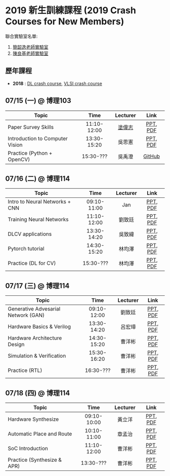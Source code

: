 # 2019 新生訓練課程 (2019 Crash Courses for New Members)
聯合實驗室名單:
1. [簡韶逸老師實驗室](http://media.ee.ntu.edu.tw/)
1. [陳良基老師實驗室](http://video.ee.ntu.edu.tw/)

## 歷年課程

+ **2018** : [DL crash course](./legacy/2018_DL_Crash_Course.md), [VLSI crash course](./legacy/2018_VLSI_Crash_Course.md)

## 07/15 (一) @ 博理103
|Topic|Time|Lecturer|Link|
|---|:---:|:---:|:---:|
|Paper Survey Skills|11:10-12:00|[塗偉志](https://sites.google.com/site/wctu1009/)|[PPT](), [PDF]()|
|Introduction to Computer Vision|13:30-15:20|吳思憲|[PPT](), [PDF]()|
|Practice (Python + OpenCV)|15:30-???|吳禹澄|[GitHub]()|

## 07/16 (二) @ 博理114
|Topic|Time|Lecturer|Link|
|---|:---:|:---:|:---:|
|Intro to Neural Networks + CNN|09:10-11:00|Jan|[PPT](), [PDF]()|
|Training Neural Networks|11:10-12:00|劉致廷|[PPT](), [PDF]()|
|DLCV applications|13:30-14:20|吳致緯|[PPT](), [PDF]()|
|Pytorch tutorial|14:30-15:20|林均澤|[PPT](), [PDF]()|
|Practice (DL for CV)|15:30-???|林均澤|[PPT](), [PDF]()|

## 07/17 (三) @ 博理114
|Topic|Time|Lecturer|Link|
|---|:---:|:---:|:---:|
|Generative Advesarial Network (GAN)|09:10-12:00|劉致廷|[PPT](), [PDF]()|
|Hardware Basics & Verilog |13:30-14:20|呂宏璋|[PPT](), [PDF]()|
|Hardware Architecture Design|14:30-15:20|曹洋彬|[PPT](), [PDF]()|
|Simulation & Verification|15:30-16:20|曹洋彬|[PPT](), [PDF]()|
|Practice (RTL)|16:30-???|曹洋彬|[PPT](), [PDF]()|

## 07/18 (四) @ 博理114
|Topic|Time|Lecturer|Link|
|---|:---:|:---:|:---:|
|Hardware Synthesize|09:10-10:00|黃立洋|[PPT](), [PDF]()|
|Automatic Place and Route|10:10-11:00|章孟治|[PPT](), [PDF]()|
|SoC Introduction|11:10-12:00|曹洋彬|[PPT](), [PDF]()|
|Practice (Synthesize & APR)|13:30-???|曹洋彬|[PPT](), [PDF]()|
